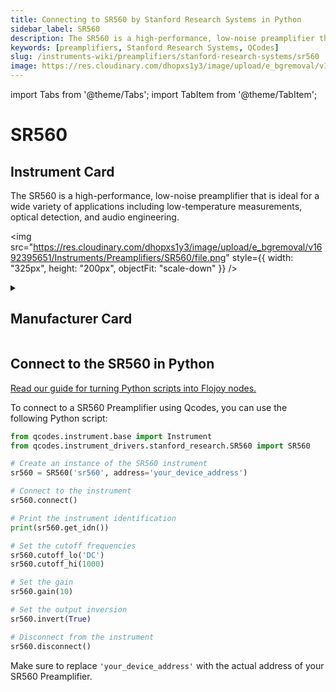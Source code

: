 ```yaml
---
title: Connecting to SR560 by Stanford Research Systems in Python
sidebar_label: SR560
description: The SR560 is a high-performance, low-noise preamplifier that is ideal for a wide variety of applications including low-temperature measurements, optical detection, and audio engineering.
keywords: [preamplifiers, Stanford Research Systems, QCodes]
slug: /instruments-wiki/preamplifiers/stanford-research-systems/sr560
image: https://res.cloudinary.com/dhopxs1y3/image/upload/e_bgremoval/v1692395651/Instruments/Preamplifiers/SR560/file.png
---
```


import Tabs from '@theme/Tabs';
import TabItem from '@theme/TabItem';

# SR560

## Instrument Card

<div className="flex">

<div>

The SR560 is a high-performance, low-noise preamplifier that is ideal for a wide variety of applications including low-temperature measurements, optical detection, and audio engineering.

</div>

<img src="https://res.cloudinary.com/dhopxs1y3/image/upload/e_bgremoval/v1692395651/Instruments/Preamplifiers/SR560/file.png" style={{ width: "325px", height: "200px", objectFit: "scale-down" }} />

</div>

<details>
<summary><h2>Manufacturer Card</h2></summary>

<img src="https://res.cloudinary.com/dhopxs1y3/image/upload/e_bgremoval/v1692126012/Instruments/Vendor%20Logos/Stanford_Research.png" style={{ width: "100%", height: "170px",objectFit: "scale-down" }} />

Stanford Research Systems is a maker of general test and measurement instruments. The company was founded in 1980, is privately held, and is not affiliated with Stanford University. <a href="https://www.thinksrs.com/">Website</a>.

<ul>
  <li>Headquarters: USA</li>
  <li>Yearly Revenue (millions, USD): 25.0</li>
</ul>
</details>

## Connect to the SR560 in Python

[Read our guide for turning Python scripts into Flojoy nodes.](https://docs.flojoy.ai/custom-nodes/creating-custom-node/)
<Tabs>
<TabItem value="QCodes" label="QCodes">

To connect to a SR560 Preamplifier using Qcodes, you can use the following Python script:

```python
from qcodes.instrument.base import Instrument
from qcodes.instrument_drivers.stanford_research.SR560 import SR560

# Create an instance of the SR560 instrument
sr560 = SR560('sr560', address='your_device_address')

# Connect to the instrument
sr560.connect()

# Print the instrument identification
print(sr560.get_idn())

# Set the cutoff frequencies
sr560.cutoff_lo('DC')
sr560.cutoff_hi(1000)

# Set the gain
sr560.gain(10)

# Set the output inversion
sr560.invert(True)

# Disconnect from the instrument
sr560.disconnect()
```

Make sure to replace `'your_device_address'` with the actual address of your SR560 Preamplifier.

</TabItem>
</Tabs>